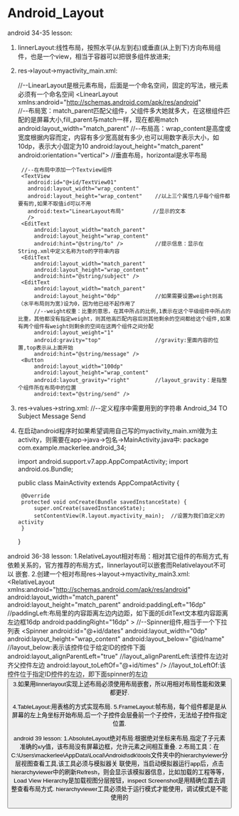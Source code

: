 # Android_Layout

android 34-35 lesson:
1. linnerLayout:线性布局，按照水平(从左到右)或垂直(从上到下)方向布局组件，也是一个view，相当于容器可以把很多组件放进来;
2. res->layout->myactivity_main.xml:
    <?xml version="1.0" encoding="utf-8"?>
    //--LinearLayout是根元素布局，后面是一个命名空间，固定的写法，根元素必须有一个命名空间
    <LinearLayout xmlns:android="http://schemas.android.com/apk/res/android"  
        //--布局宽：match_parent匹配父组件，父组件多大她就多大，在这根组件匹配的是屏幕大小,fill_parent与match一样，现在都用match
        android:layout_width="match_parent"
        //--布局高：wrap_content是高度或宽度根据内容而定，内容有多少宽高就有多少,也可以用数字表示大小，如10dp，表示大小固定为10
        android:layout_height="match_parent"    
        android:orientation="vertical"> //垂直布局，horizontal是水平布局
    
        //--在布局中添加一个Textview组件
        <TextView
          android:id="@+id/TextView01"
          android:layout_width="wrap_content"
          android:layout_height="wrap_content"    //以上三个属性几乎每个组件都要有的,如果不取值id可以不用
          android:text="LinearLayout布局"         //显示的文本
          />
        <EditText
            android:layout_width="match_parent"
            android:layout_height="wrap_content"
            android:hint="@string/to" />          //提示信息：显示在String.xml中定义名称为to的字符串内容
        <EditText
            android:layout_width="match_parent"
            android:layout_height="wrap_content"
            android:hint="@string/subject" />
        <EditText
            android:layout_width="match_parent"
            android:layout_height="0dp"           //如果需要设置weight则高（水平布局则为宽)设为0，因为他已经不起作用了
            //--weight权重：比重的意思，在其中所占的比例,1表示在这个平级组件中所占的比重，其他都没有指定weight，则其他高匹配内容后则其他剩余的空间都给这个组件,如果有两个组件有weight则剩余的空间在这两个组件之间分配
            android:layout_weight="1"             
            android:gravity="top"                 //gravity:里面内容的位置,top表示从上面开始
            android:hint="@string/message" />
        <Button
            android:layout_width="100dp"
            android:layout_height="wrap_content"
            android:layout_gravity="right"        //layout_gravity：是指整个组件所在布局中的位置
            android:text="@string/send" />

    </LinearLayout>

3. res->values->string.xml:
    //--定义程序中需要用到的字符串
    <resources>
        <string name="app_name">Android_34</string>
        <string name="to">TO</string>
        <string name="subject">Subject</string>
        <string name="message">Message</string>
        <string name="send">Send</string>
    </resources>
4. 在启动android程序时如果希望调用自己写的myactivity_main.xml做为主activity，则需要在app->java->包名->MainActivity.java中:
    package com.example.mackerlee.android_34;

    import android.support.v7.app.AppCompatActivity;
    import android.os.Bundle;
    
    public class MainActivity extends AppCompatActivity {
    
        @Override
        protected void onCreate(Bundle savedInstanceState) {
            super.onCreate(savedInstanceState);
            setContentView(R.layout.myactivity_main);  //设置为我们自定义的activity
        }
    }

android 36-38 lesson:
1.RelativeLayout相对布局：相对其它组件的布局方式,有依赖关系的，官方推荐的布局方式，linnerlayout可以嵌套而Relativelayout不可以                           嵌套.
2.创建一个相对布局res->layout->myactivity_main3.xml:
    <?xml version="1.0" encoding="utf-8"?>
    <RelativeLayout xmlns:android="http://schemas.android.com/apk/res/android"
        android:layout_width="match_parent"
        android:layout_height="match_parent"
        android:paddingLeft="16dp"          //paddingLeft:布局里的内容距离左边内边距，如下面的EditText文本框内容距离左边框16dp
        android:paddingRight="16dp" >
        <EditText
            android:id="@+id/name"
            android:layout_width="match_parent"
            android:layout_height="wrap_content"
            android:hint="@string/reminder" />
        //--Spinner组件,相当于一个下拉列表
        <Spinner
            android:id="@+id/dates"
            android:layout_width="0dp"
            android:layout_height="wrap_content"
            android:layout_below="@id/name"         //layout_below:表示该控件位于给定ID的控件下面
            android:layout_alignParentLeft="true"   //layout_alignParentLeft:该控件左边对齐父控件左边
            android:layout_toLeftOf="@+id/times" /> //layout_toLeftOf:该控件位于指定ID控件的左边，即下面spinner的左边
        <Spinner
            android:id="@id/times"
            android:layout_width="96dp"
            android:layout_height="wrap_content"
            android:layout_below="@id/name"
            android:layout_alignParentRight="true" />
        <Button
            android:layout_width="96dp"
            android:layout_height="wrap_content"
            android:layout_below="@id/times"
            android:layout_alignParentRight="true"
            android:text="@string/done" />
    </RelativeLayout>
3.如果用linnerlayout实现上述布局必须使用布局嵌套，所以用相对布局性能和效果都更好.

4.TableLayout:用表格的方式实现布局.
5.FrameLayout:帧布局，每个组件都是是从屏幕的左上角坐标开始布局,后一个子控件会层叠前一个子控件，无法给子控件指定位置.

android 39 lesson:
1.AbsoluteLayout绝对布局:根据绝对坐标来布局,指定了子元素准确的x/y值，该布局没有屏幕边框，允许元素之间相互重叠.
2.布局工具：在C:\Users\mackerlee\AppData\Local\Android\sdk\tools文件夹中的hierarchyviewer分层视图查看工具,该工具必须与模拟器关             联使用，当启动模拟器运行app后，点击hierarchyviewer中的刷新Refresh，则会显示该模拟器信息，比如加载的工程等等，Load             View Hierarchy是加载视图分层按钮，inspect Screenshot是用精确位置去调整查看布局方式.
            hierarchyviewer工具必须处于运行模式才能使用，调试模式是不能使用的
            
